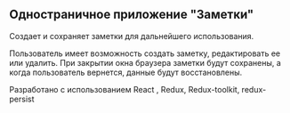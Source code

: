 ## Одностраничное приложение "Заметки"

Создает и сохраняет заметки для дальнейшего использования.

Пользователь имеет возможность создать заметку, редактировать ее или удалить.
При закрытии окна браузера заметки будут сохранены, а когда пользователь вернется, данные будут восстановлены.

Разработано с использованием React , Redux, Redux-toolkit, redux-persist
